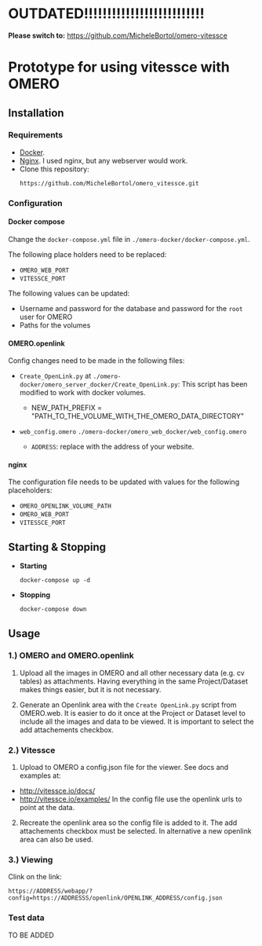 # OUTDATED!!!!!!!!!!!!!!!!!!!!!!!!!!
**Please switch to:** https://github.com/MicheleBortol/omero-vitessce


















# Prototype for using vitessce with OMERO

## Installation
### Requirements
- [Docker](https://docs.docker.com/).
- [Nginx](https://docs.nginx.com/nginx/admin-guide/installing-nginx/installing-nginx-open-source/). I used nginx, but any webserver would work.
- Clone this repository:
  ```
  https://github.com/MicheleBortol/omero_vitessce.git
  ```
  
### Configuration
#### Docker compose
Change the `docker-compose.yml` file in `./omero-docker/docker-compose.yml`.

The following place holders need to be replaced:
- `OMERO_WEB_PORT`
- `VITESSCE_PORT`
  
The following values can be updated:
- Username and password for the database and password for the `root` user for OMERO
- Paths for the volumes
  
#### OMERO.openlink
Config changes need to be made in the following files:
- `Create_OpenLink.py` at `./omero-docker/omero_server_docker/Create_OpenLink.py`:
  This script has been modified to work with docker volumes.
  + NEW_PATH_PREFIX = "PATH_TO_THE_VOLUME_WITH_THE_OMERO_DATA_DIRECTORY"
  
- `web_config.omero` `./omero-docker/omero_web_docker/web_config.omero`
  + `ADDRESS`: replace with the address of your website.
    
#### nginx
The configuration file needs to be updated with values for the following placeholders:
- `OMERO_OPENLINK_VOLUME_PATH`
- `OMERO_WEB_PORT`
- `VITESSCE_PORT`

## Starting & Stopping
- **Starting**
  ```
  docker-compose up -d
  ``` 
- **Stopping**
  ```
  docker-compose down
  ``` 

## Usage

### 1.) OMERO and OMERO.openlink
1) Upload all the images in OMERO and all other necessary data (e.g. cv tables) as attachments.
Having everything in the same Project/Dataset makes things easier, but it is not necessary.

2) Generate an Openlink area with the `Create OpenLink.py` script from OMERO.web. It is easier to do it once at the Project or Dataset level
   to include all the images and data to be viewed. It is important to select the add attachements checkbox.

### 2.) Vitessce
1) Upload to OMERO a config.json file for the viewer. See docs and examples at:
- http://vitessce.io/docs/
- http://vitessce.io/examples/
In the config file use the openlink urls to point at the data.

2) Recreate the openlink area so the config file is added to it. The add attachements checkbox must be selected.
   In alternative a new openlink area can also be used.

### 3.) Viewing
Clink on the link:
```
https://ADDRESS/webapp/?config=https://ADDRESSS/openlink/OPENLINK_ADDRESS/config.json
```

### Test data
TO BE ADDED
